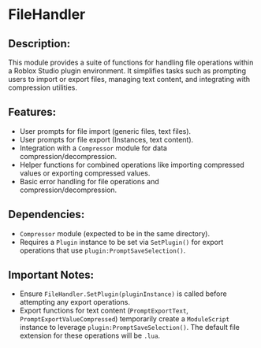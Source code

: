# FileHandler

## Description:
This module provides a suite of functions for handling file operations
within a Roblox Studio plugin environment. It simplifies tasks such as
prompting users to import or export files, managing text content, and
integrating with compression utilities.

 ## Features:
- User prompts for file import (generic files, text files).
- User prompts for file export (Instances, text content).
- Integration with a `Compressor` module for data compression/decompression.
- Helper functions for combined operations like importing compressed values
  or exporting compressed values.
- Basic error handling for file operations and compression/decompression.

 ## Dependencies:
- `Compressor` module (expected to be in the same directory).
- Requires a `Plugin` instance to be set via `SetPlugin()` for export operations
  that use `plugin:PromptSaveSelection()`.

## Important Notes:
- Ensure `FileHandler.SetPlugin(pluginInstance)` is called before attempting
  any export operations.
- Export functions for text content (`PromptExportText`, `PromptExportValueCompressed`)
  temporarily create a `ModuleScript` instance to leverage `plugin:PromptSaveSelection()`.
  The default file extension for these operations will be `.lua`.
